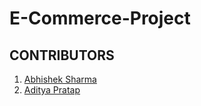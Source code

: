 # E-Commerce-Project

## CONTRIBUTORS  
1. [Abhishek Sharma](https://www.linkedin.com/in/abhishek-sharma-mnnit27/)  
2. [Aditya Pratap](https://www.linkedin.com/in/adityapratap2005/)  

